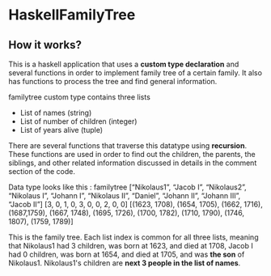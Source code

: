 # HaskellFamilyTree
## How it works?
This is a haskell application that uses a **custom type declaration** and several functions in order to implement family tree of a certain family. It also has functions to process the tree and find general information.

familytree custom type contains three lists
- List of names (string)
- List of number of children (integer)
- List of years alive (tuple)

There are several functions that traverse this datatype using **recursion**. These functions are used in order to find out the children, the parents, the siblings, and other related information discussed in details in the comment section of the code. 

Data type looks like this : familytree [“Nikolaus1”, “Jacob I”, “Nikolaus2”, “Nikolaus I”, “Johann I”, “Nikolaus II”, “Daniel”,
“Johann II”, “Johann III”, “Jacob II”] [3, 0, 1, 0, 3, 0, 0, 2, 0, 0] [(1623, 1708), (1654, 1705), (1662,
1716), (1687,1759), (1667, 1748), (1695, 1726), (1700, 1782), (1710, 1790), (1746, 1807), (1759,
1789)]

This is the family tree. Each list index is common for all three lists, meaning that Nikolaus1 had 3 children, was born at 1623, and died at 1708, Jacob I had 0 children, was born at 1654, and died at 1705, and was **the son** of Nikolaus1. Nikolaus1's children are **next 3 people in the list of names**.
